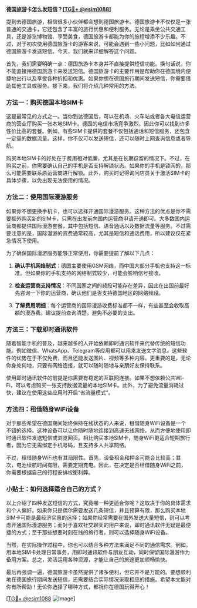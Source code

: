 **德国旅游卡怎么发短信？[[TG💪+ @esim1088](https://t.me/s/esim1088)]**

提到去德国旅游，相信很多小伙伴都会想到德国旅游卡。德国旅游卡不仅仅是一张普通的交通卡，它还包含了丰富的旅行优惠和便利服务。无论是乘坐公共交通工具，还是游览博物馆、享受美食，德国旅游卡都能为你的旅程增添不少乐趣。不过，对于初次使用德国旅游卡的游客来说，可能会遇到一些小问题，比如如何通过德国旅游卡发送短信。今天，我们就来详细解答这个问题。

首先，我们需要明确一点：德国旅游卡本身并不直接提供短信功能。换句话说，你不能直接用德国旅游卡来发送短信。德国旅游卡的主要作用是帮助你在德国境内便捷地出行以及享受各种折扣和优惠。如果你想在德国旅行期间发送短信，你需要借助其他工具或服务。接下来，我们将介绍几种常用的方法。

### 方法一：购买德国本地SIM卡

这是最常见的方式之一。当你到达德国后，可以在机场、火车站或者各大电信运营商的营业厅购买一张本地SIM卡。德国的电信市场竞争激烈，因此你可以找到许多性价比高的套餐。例如，有些SIM卡提供的套餐不仅包括通话和短信服务，还包含一定量的数据流量。这样，你不仅可以发送短信，还可以随时上网查询信息或者导航。

购买本地SIM卡的好处在于费用相对低廉，尤其是在长期逗留的情况下。不过，在购买之前，你需要确认自己的手机是否支持解锁状态。如果你的手机是锁网的，那么可能需要联系原运营商进行解锁。此外，购买时记得询问店员关于激活SIM卡的具体步骤，以免出现无法使用的情况。

### 方法二：使用国际漫游服务

如果你不想更换手机卡，也可以选择开通国际漫游服务。这种方法的优点是你不需要额外购买新的SIM卡，只需在出发前向国内运营商申请开通即可。大多数国内运营商都提供国际漫游套餐，其中包括短信、语音通话以及数据流量等服务。不过需要注意的是，国际漫游的资费通常较高，尤其是短信和通话费用，所以建议仅在紧急情况下使用。

为了确保国际漫游服务能够正常使用，你需要提前了解以下几点：

1. **确认手机网络制式**：德国主要使用GSM网络，而中国大部分手机也支持这一标准。但如果你的手机支持的网络制式较少，可能会影响信号接收。
   
2. **检查运营商支持情况**：不同国家之间的频段可能存在差异，因此在出国前最好先咨询一下你的运营商，确认他们是否支持德国地区的网络频段。

3. **了解费用明细**：每个运营商的国际漫游收费标准都不一样，有些甚至会收取高额的漫游费。建议提前查询清楚，避免不必要的支出。

### 方法三：下载即时通讯软件

随着智能手机的普及，越来越多的人开始依赖即时通讯软件来代替传统的短信功能。例如微信、WhatsApp、Telegram等应用都可以用来发送文字消息。这些软件的优势在于不仅免费，而且还能发送图片、视频等多种内容。更重要的是，无论你身处何地，只要有网络连接，就可以随时随地与亲朋好友保持联系。

使用即时通讯软件的前提是你需要有稳定的互联网连接。如果不想依赖公共Wi-Fi，可以考虑购买一张支持数据流量的本地SIM卡。此外，为了避免流量消耗过快，建议在使用这些应用时开启“省流量模式”。

### 方法四：租借随身WiFi设备

对于那些希望在德国期间始终保持在线状态的人来说，租借随身WiFi设备是一个不错的选择。这种设备可以让你随时随地连接到高速无线网络，从而方便地使用即时通讯软件发送短信或浏览网页。相比购买本地SIM卡，随身WiFi更适合短期旅行者，因为它无需绑定手机号码，且支持多人共享网络。

不过，租借随身WiFi也有其局限性。首先，设备租金和押金可能会比较高；其次，电池续航时间有限，需要定期充电。因此，在决定是否租借随身WiFi之前，你需要根据自己的行程安排权衡利弊。

### 小贴士：如何选择适合自己的方式？

以上介绍了四种发送短信的方式，究竟哪一种更适合你呢？这取决于你的具体需求和个人偏好。如果你只是偶尔需要发送几条短信，并且预算有限，那么购买本地SIM卡可能是最经济实惠的选择；如果你经常需要在国外发送大量短信，则可以考虑开通国际漫游服务；而对于喜欢社交聊天的用户来说，即时通讯软件无疑是最便捷的方式；至于那些想要时刻在线的旅行者，则可以选择随身WiFi设备。

当然，在实际操作过程中，你也可以结合多种方法来满足不同的通信需求。例如，用本地SIM卡处理日常事务，用即时通讯软件与朋友互动，同时保留国际漫游作为备用方案。总之，灵活运用各种资源，才能让自己的旅途更加顺畅愉快。

最后再强调一遍，德国旅游卡虽然提供了诸多便利，但它并不是万能的。要想顺利地在德国旅行期间发送短信，还需要结合实际情况采取相应的措施。希望本文能对你有所帮助！无论你选择了哪种方式，都祝你在德国玩得开心！

[[TG💪+ @esim1088](https://t.me/s/esim1088) ![Image](https://i.postimg.cc/4NQfJmqS/Snipaste-2025-05-13-00-14-12.png)]